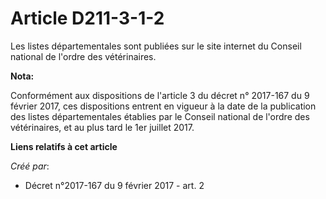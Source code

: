 # Article D211-3-1-2

Les listes départementales sont publiées sur le site internet du Conseil national de l'ordre des vétérinaires.

**Nota:**

Conformément aux dispositions de l'article 3 du décret n° 2017-167 du 9 février 2017, ces dispositions entrent en vigueur à
la date de la publication des listes départementales établies par le Conseil national de l'ordre des vétérinaires, et au plus
tard le 1er juillet 2017.

**Liens relatifs à cet article**

_Créé par_:

  - Décret n°2017-167 du 9 février 2017 - art. 2
